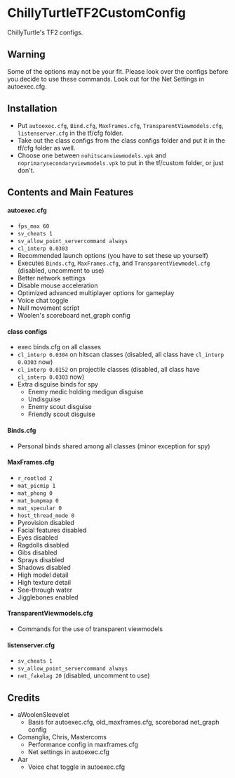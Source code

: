 # ChillyTurtleTF2CustomConfig
ChillyTurtle's TF2 configs.

## Warning
Some of the options may not be your fit. Please look over the configs before you decide to use these commands. Look out for the Net Settings in autoexec.cfg.

## Installation
- Put `autoexec.cfg`, `Bind.cfg`, `MaxFrames.cfg`, `TransparentViewmodels.cfg`, `listenserver.cfg` in the tf/cfg folder.
- Take out the class configs from the class configs folder and put it in the tf/cfg folder as well.
- Choose one between `nohitscanviewmodels.vpk` and `noprimarysecondaryviewmodels.vpk` to put in the tf/custom folder, or just don't.
## Contents and Main Features

#### autoexec.cfg
- `fps_max 60`
- `sv_cheats 1`
- `sv_allow_point_servercommand always`
- `cl_interp 0.0303`
- Recommended launch options (you have to set these up yourself)
- Executes `Binds.cfg`, `MaxFrames.cfg`, and `TransparentViewmodel.cfg` (disabled, uncomment to use)
- Better network settings
- Disable mouse acceleration
- Optimized advanced multiplayer options for gameplay
- Voice chat toggle
- Null movement script
- Woolen's scoreboard net_graph config

#### class configs
- exec binds.cfg on all classes
- `cl_interp 0.0304` on hitscan classes (disabled, all class have `cl_interp 0.0303` now)
- `cl_interp 0.0152` on projectile classes (disabled, all class have `cl_interp 0.0303` now)
- Extra disguise binds for spy
  - Enemy medic holding medigun disguise
  - Undisguise
  - Enemy scout disguise
  - Friendly scout disguise

#### Binds.cfg
- Personal binds shared among all classes (minor exception for spy)

#### MaxFrames.cfg
- `r_rootlod 2`
- `mat_picmip 1`
- `mat_phong 0`
- `mat_bumpmap 0`
- `mat_specular 0`
- `host_thread_mode 0`
- Pyrovision disabled
- Facial features disabled
- Eyes disabled
- Ragdolls disabled
- Gibs disabled
- Sprays disabled
- Shadows disabled
- High model detail
- High texture detail
- See-through water
- Jigglebones enabled

#### TransparentViewmodels.cfg
- Commands for the use of transparent viewmodels

#### listenserver.cfg
- `sv_cheats 1`
- `sv_allow_point_servercommand always`
- `net_fakelag 20` (disabled, uncomment to use)

## Credits
- aWoolenSleevelet
  - Basis for autoexec.cfg, old_maxframes.cfg, scoreborad net_graph config
- Comanglia, Chris, Mastercoms
  - Performance config in maxframes.cfg
  - Net settings in autoexec.cfg
- Aar
  - Voice chat toggle in autoexec.cfg
